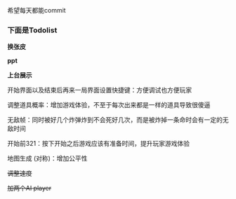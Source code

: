 希望每天都能commit



### 下面是Todolist



**换张皮**

**ppt**

**上台展示**



开始界面以及结束后再来一局界面设置快捷键：方便调试也方便玩家

调整道具概率：增加游戏体验，不至于每次出来都是一样的道具导致很傻逼

无敌帧：同时被好几个炸弹炸到不会死好几次，而是被炸掉一条命时会有一定的无敌时间

开始前321：按下开始之后游戏应该有准备时间，提升玩家游戏体验

地图生成 (对称)：增加公平性



~~调整速度~~

~~加两个AI player~~